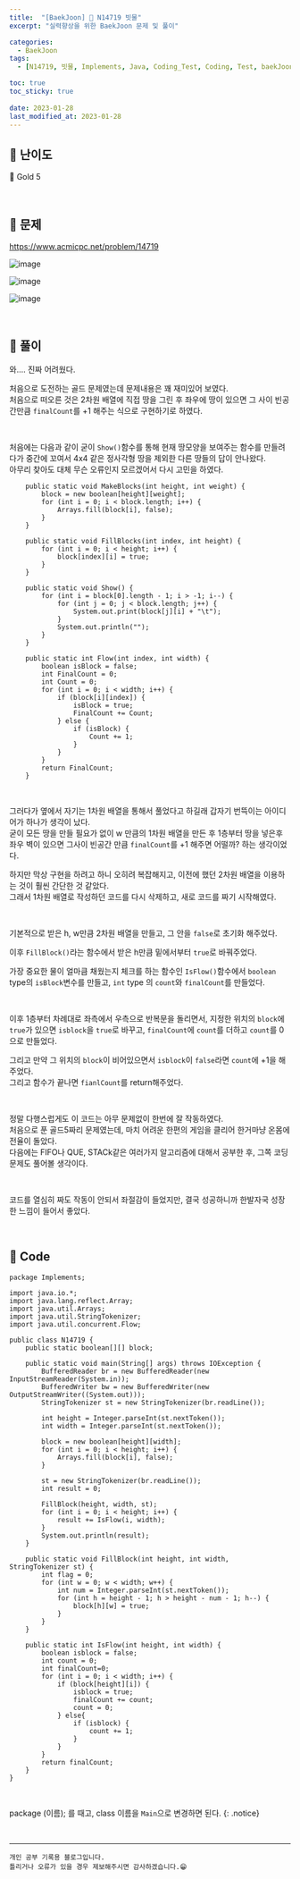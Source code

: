 ```yaml
---
title:  "[BaekJoon] 🥇 N14719 빗물"
excerpt: "실력향상을 위한 BaekJoon 문제 및 풀이"

categories:
  - BaekJoon
tags:
  - [N14719, 빗물, Implements, Java, Coding_Test, Coding, Test, baekJoon, 백준]

toc: true
toc_sticky: true
 
date: 2023-01-28
last_modified_at: 2023-01-28
---
```


## 📌 난이도

  🥇 Gold 5

<br>

## 📌 문제

<https://www.acmicpc.net/problem/14719>

![image](https://user-images.githubusercontent.com/37824506/215247945-1f58925a-ff7d-4be6-a2c2-efdad5fbc6f0.png)

![image](https://user-images.githubusercontent.com/37824506/215248001-2a326757-1935-406f-8b0c-33bbf72c6a21.png)

![image](https://user-images.githubusercontent.com/37824506/215247986-7165f22c-c80d-4c99-a666-f154b5bbd41b.png)

<br>

## 📌 풀이

와.... 진짜 어려웠다.  

처음으로 도전하는 골드 문제였는데 문제내용은 꽤 재미있어 보였다.  
처음으로 떠오른 것은 2차원 배열에 직접 땅을 그린 후 좌우에 땅이 있으면 그 사이 빈공간만큼 `finalCount`를 +1 해주는 식으로 구현하기로 하였다.  

<br>

처음에는 다음과 같이 굳이 `Show()`함수를 통해 현재 땅모양을 보여주는 함수를 만들려다가 중간에 꼬여서 4x4 같은 정사각형 땅을 제외한 다른 땅들의 답이 안나왔다.  
아무리 찾아도 대체 무슨 오류인지 모르겠어서 다시 고민을 하였다.

```
    public static void MakeBlocks(int height, int weight) {
        block = new boolean[height][weight];
        for (int i = 0; i < block.length; i++) {
            Arrays.fill(block[i], false);
        }
    }

    public static void FillBlocks(int index, int height) {
        for (int i = 0; i < height; i++) {
            block[index][i] = true;
        }
    }

    public static void Show() {
        for (int i = block[0].length - 1; i > -1; i--) {
            for (int j = 0; j < block.length; j++) {
                System.out.print(block[j][i] + "\t");
            }
            System.out.println("");
        }
    }

    public static int Flow(int index, int width) {
        boolean isBlock = false;
        int FinalCount = 0;
        int Count = 0;
        for (int i = 0; i < width; i++) {
            if (block[i][index]) {
                isBlock = true;
                FinalCount += Count;
            } else {
                if (isBlock) {
                    Count += 1;
                }
            }
        }
        return FinalCount;
    }
```
<br>

그러다가 옆에서 자기는 1차원 배열을 통해서 풀었다고 하길래 갑자기 번뜩이는 아이디어가 하나가 생각이 났다.  
굳이 모든 땅을 만들 필요가 없이 w 만큼의 1차원 배열을 만든 후 1층부터 땅을 넣은후 좌우 벽이 있으면 그사이 빈공간 만큼 `finalCount`를 +1 해주면 어떨까? 하는 생각이었다.  

하지만 막상 구현을 하려고 하니 오히려 복잡해지고, 이전에 했던 2차원 배열을 이용하는 것이 훨씬 간단한 것 같았다.  
그래서 1차원 배열로 작성하던 코드를 다시 삭제하고, 새로 코드를 짜기 시작해였다.  

<br>

기본적으로 받은 h, w만큼 2차원 배열을 만들고, 그 안을 `false`로 초기화 해주었다.  

이후 `FillBlock()`라는 함수에서 받은 h만큼 밑에서부터 `true`로 바꿔주었다.  

가장 중요한 물이 얼마큼 채웠는지 체크를 하는 함수인 `IsFlow()`함수에서 `boolean` type의 `isBlock`변수를 만들고, `int` type 의 `count`와 `finalCount`를 만들었다.  

<br>

이후 1층부터 차례대로 좌측에서 우측으로 반복문을 돌리면서, 지정한 위치의 `block`에 `true`가 있으면 `isblock`을 `true`로 바꾸고, `finalCount`에 `count`를 더하고 `count`를 0으로 만들었다.  

그리고 만약 그 위치의 `block`이 비어있으면서 `isblock`이 `false`라면 `count`에 +1을 해주었다.  
그리고 함수가 끝나면 `fianlCount`를 return해주었다. 

<br>

정말 다행스럽게도 이 코드는 아무 문제없이 한번에 잘 작동하였다.  
처음으로 푼 골드5짜리 문제였는데, 마치 어려운 한편의 게임을 클리어 한거마냥 온몸에 전율이 돌았다.  
다음에는 FIFO나 QUE, STACk같은 여러가지 알고리즘에 대해서 공부한 후, 그쪽 코딩 문제도 풀어볼 생각이다.  

<br>

코드를 열심히 짜도 작동이 안되서 좌절감이 들었지만, 결국 성공하니까 한발자국 성장한 느낌이 들어서 좋았다.


<br>

## 📌 Code

```
package Implements;

import java.io.*;
import java.lang.reflect.Array;
import java.util.Arrays;
import java.util.StringTokenizer;
import java.util.concurrent.Flow;

public class N14719 {
    public static boolean[][] block;

    public static void main(String[] args) throws IOException {
        BufferedReader br = new BufferedReader(new InputStreamReader(System.in));
        BufferedWriter bw = new BufferedWriter(new OutputStreamWriter((System.out)));
        StringTokenizer st = new StringTokenizer(br.readLine());

        int height = Integer.parseInt(st.nextToken());
        int width = Integer.parseInt(st.nextToken());

        block = new boolean[height][width];
        for (int i = 0; i < height; i++) {
            Arrays.fill(block[i], false);
        }

        st = new StringTokenizer(br.readLine());
        int result = 0;

        FillBlock(height, width, st);
        for (int i = 0; i < height; i++) {
            result += IsFlow(i, width);
        }
        System.out.println(result);
    }

    public static void FillBlock(int height, int width, StringTokenizer st) {
        int flag = 0;
        for (int w = 0; w < width; w++) {
            int num = Integer.parseInt(st.nextToken());
            for (int h = height - 1; h > height - num - 1; h--) {
                block[h][w] = true;
            }
        }
    }

    public static int IsFlow(int height, int width) {
        boolean isblock = false;
        int count = 0;
        int finalCount=0;
        for (int i = 0; i < width; i++) {
            if (block[height][i]) {
                isblock = true;
                finalCount += count;
                count = 0;
            } else{
                if (isblock) {
                    count += 1;
                }
            }
        }
        return finalCount;
    }
}
```

<br>

package (이름); 를 때고, class 이름을 `Main`으로 변경하면 된다.
{: .notice} 



<br>


***
    개인 공부 기록용 블로그입니다.
    틀리거나 오류가 있을 경우 제보해주시면 감사하겠습니다.😁